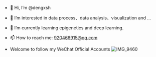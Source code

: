 - 👋 Hi, I’m @dengxsh
- 👀 I’m interested in data process、data analysis、visualization and ...
- 🌱 I’m currently learning epigenetics and deep learning.
- 📫 How to reach me: 920466915@qq.com

- Welcome to follow my WeChat Official Accounts
![IMG_9460](https://github.com/user-attachments/assets/4e9f870f-1593-40a5-a85c-03f811879edf)

<!---
dxsbiocc/dxsbiocc is a ✨ special ✨ repository because its `README.md` (this file) appears on your GitHub profile.
You can click the Preview link to take a look at your changes.
--->
